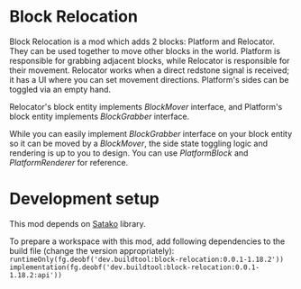 # Block Relocation

Block Relocation is a mod which adds
2 blocks: Platform and Relocator.
They can be used together to move other blocks
in the world. Platform is responsible
for grabbing adjacent blocks, while
Relocator is responsible for their
movement. Relocator works when a direct
redstone signal is received; it has a UI
where you can set movement directions.
Platform's sides can be toggled via an
empty hand.

Relocator's block entity implements *BlockMover*
interface, and Platform's block entity
implements *BlockGrabber* interface.

While you can easily implement *BlockGrabber*
interface on your block entity so it can be moved by
a *BlockMover*, the side state toggling
logic and rendering is up to you to design.
You can use *PlatformBlock* and *PlatformRenderer*
for reference.

# Development setup

This mod depends on [Satako](https://github.com/AlexiyOrlov/satako) library.

To prepare a workspace with this mod, add following dependencies to the build file (change the version appropriately):
`runtimeOnly(fg.deobf('dev.buildtool:block-relocation:0.0.1-1.18.2'))`
`implementation(fg.deobf('dev.buildtool:block-relocation:0.0.1-1.18.2:api'))`
